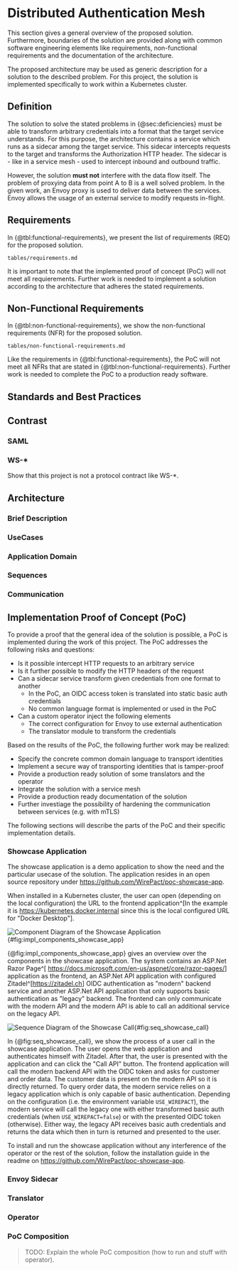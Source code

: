 # Distributed Authentication Mesh

This section gives a general overview of the proposed solution. Furthermore,
boundaries of the solution are provided along with common software engineering elements
like requirements, non-functional requirements and the documentation of the architecture.

The proposed architecture may be used as generic description for a solution to the
described problem. For this project, the solution is implemented specifically to work
within a Kubernetes cluster.

## Definition

The solution to solve the stated problems in {@sec:deficiencies} must be able to
transform arbitrary credentials into a format that the target service understands.
For this purpose, the architecture contains a service which runs as a sidecar
among the target service. This sidecar intercepts requests to the target and
transforms the Authorization HTTP header. The sidecar is - like in a service mesh -
used to intercept inbound and outbound traffic.

However, the solution **must not**
interfere with the data flow itself. The problem of proxying data from point A to B
is a well solved problem. In the given work, an Envoy proxy is used to deliver data
between the services. Envoy allows the usage of an external service to modify
requests in-flight.

## Requirements

In {@tbl:functional-requirements}, we present the list of requirements (REQ)
for the proposed solution.

```{.include}
tables/requirements.md
```

It is important to note that the implemented proof of concept (PoC)
will not meet all requierements. Further work is needed to implement a solution
according to the architecture that adheres the stated requirements.

## Non-Functional Requirements

In {@tbl:non-functional-requirements}, we show the non-functional requirements (NFR)
for the proposed solution.

```{.include}
tables/non-functional-requirements.md
```

Like the requirements in {@tbl:functional-requirements}, the PoC will
not meet all NFRs that are stated in {@tbl:non-functional-requirements}. Further
work is needed to complete the PoC to a production ready software.

## Standards and Best Practices

## Contrast

### SAML

### WS-\*

Show that this project is not a protocol contract like WS-\*.

## Architecture

### Brief Description

### UseCases

### Application Domain

### Sequences

### Communication

## Implementation Proof of Concept (PoC)

To provide a proof that the general idea of the solution is possible,
a PoC is implemented during the work of this project. The PoC addresses
the following risks and questions:

- Is it possible intercept HTTP requests to an arbitrary service
- Is it further possible to modify the HTTP headers of the request
- Can a sidecar service transform given credentials from one format to another
  - In the PoC, an OIDC access token is translated into static basic auth credentials
  - No common language format is implemented or used in the PoC
- Can a custom operator inject the following elements
  - The correct configuration for Envoy to use external authentication
  - The translator module to transform the credentials

Based on the results of the PoC, the following further work may be realized:

- Specify the concrete common domain language to transport identities
- Implement a secure way of transporting identities that is tamper-proof
- Provide a production ready solution of some translators and the operator
- Integrate the solution with a service mesh
- Provide a production ready documentation of the solution
- Further investiage the possibility of hardening the communication between services
  (e.g. with mTLS)

The following sections will describe the parts of the PoC and their specific
implementation details.

### Showcase Application

The showcase application is a demo application to show the need and the particular
usecase of the solution. The application resides in an open source repository
under <https://github.com/WirePact/poc-showcase-app>.

When installed in a Kubernetes cluster,
the user can open (depending on the local configuration) the URL to the frontend
application^[In the example it is https://kubernetes.docker.internal since
this is the local configured URL for "Docker Desktop"].

![Component Diagram of the Showcase Application
](diagrams/component/showcase-app.puml){#fig:impl_components_showcase_app}

{@fig:impl_components_showcase_app} gives an overview over the components
in the showcase application. The system contains an ASP.Net Razor Page^[
<https://docs.microsoft.com/en-us/aspnet/core/razor-pages/>]
application as the frontend, an ASP.Net API application with
configured Zitadel^[<https://zitadel.ch>] OIDC authentication as "modern" backend
service and another ASP.Net API application that only supports basic authentication
as "legacy" backend. The frontend can only communicate with the modern API and
the modern API is able to call an additional service on the legacy API.

![Sequence Diagram of the Showcase Call
](diagrams/sequences/showcase-app-calls.puml){#fig:seq_showcase_call}

In {@fig:seq_showcase_call}, we show the process of a user call in the showcase
application. The user opens the web application and authenticates himself
with Zitadel. After that, the user is presented with the application and can click
the "Call API" button. The frontend application will call the modern backend API
with the OIDC token and asks for customer and order data. The customer data is present
on the modern API so it is directly returned. To query order data, the modern service
relies on a legacy application which is only capable of basic authentication.
Depending on the configuration (i.e. the environment variable `USE_WIREPACT`),
the modern service will call the legacy one with either transformed basic auth
credentials (when `USE_WIREPACT=false`) or with the presented OIDC token (otherwise).
Either way, the legacy API receives basic auth credentials and returns the data which
then in turn is returned and presented to the user.

To install and run the showcase application without any interference of
the operator or the rest of the solution, follow the installation guide
in the readme on <https://github.com/WirePact/poc-showcase-app>.

### Envoy Sidecar

### Translator

### Operator

### PoC Composition

> TODO: Explain the whole PoC composition (how to run and stuff with operator).
